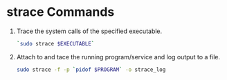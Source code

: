 # strace Commands

1. Trace the system calls of the specified executable.

    ```bash
    `sudo strace $EXECUTABLE`
    ```

2. Attach to and tace the running program/service and log output to a file.

    ```bash
    sudo strace -f -p `pidof $PROGRAM` -o strace_log
    ```
